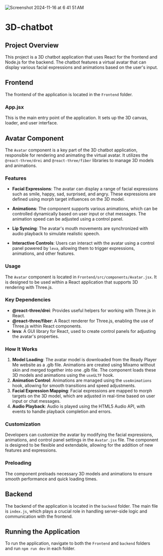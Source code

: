 ![Screenshot 2024-11-16 at 6 41 51 AM](https://github.com/user-attachments/assets/a6016caa-030a-47cf-baa6-4433808b761b)
# 3D-chatbot

## Project Overview
This project is a 3D chatbot application that uses React for the frontend and Node.js for the backend. The chatbot features a virtual avatar that can display various facial expressions and animations based on the user's input.

## Frontend
The frontend of the application is located in the `Frontend` folder. 

### App.jsx
This is the main entry point of the application. It sets up the 3D canvas, loader, and user interface.

## Avatar Component

The `Avatar` component is a key part of the 3D chatbot application, responsible for rendering and animating the virtual avatar. It utilizes the `@react-three/drei` and `@react-three/fiber` libraries to manage 3D models and animations.

### Features

- **Facial Expressions**: The avatar can display a range of facial expressions such as smile, happy, sad, surprised, and angry. These expressions are defined using morph target influences on the 3D model.
  
- **Animations**: The component supports various animations, which can be controlled dynamically based on user input or chat messages. The animation speed can be adjusted using a control panel.

- **Lip Syncing**: The avatar's mouth movements are synchronized with audio playback to simulate realistic speech.

- **Interactive Controls**: Users can interact with the avatar using a control panel powered by `leva`, allowing them to trigger expressions, animations, and other features.

### Usage

The `Avatar` component is located in `Frontend/src/components/Avatar.jsx`. It is designed to be used within a React application that supports 3D rendering with Three.js.

### Key Dependencies

- **@react-three/drei**: Provides useful helpers for working with Three.js in React.
- **@react-three/fiber**: A React renderer for Three.js, enabling the use of Three.js within React components.
- **leva**: A GUI library for React, used to create control panels for adjusting the avatar's properties.

### How It Works

1. **Model Loading**: The avatar model is downloaded from the Ready Player Me website as a .glb file. Animations are created using Mixamo without skin and merged together into one .glb file. The component loads these 3D models and animations using the `useGLTF` hook.
2. **Animation Control**: Animations are managed using the `useAnimations` hook, allowing for smooth transitions and speed adjustments.
3. **Facial Expression Mapping**: Facial expressions are mapped to morph targets on the 3D model, which are adjusted in real-time based on user input or chat messages.
4. **Audio Playback**: Audio is played using the HTML5 Audio API, with events to handle playback completion and errors.

### Customization

Developers can customize the avatar by modifying the facial expressions, animations, and control panel settings in the `Avatar.jsx` file. The component is designed to be flexible and extendable, allowing for the addition of new features and expressions.

### Preloading

The component preloads necessary 3D models and animations to ensure smooth performance and quick loading times.

## Backend
The backend of the application is located in the `backend` folder. The main file is `index.js`, which plays a crucial role in handling server-side logic and communication with the frontend.

## Running the Application
To run the application, navigate to both the `Frontend` and `backend` folders and run `npm run dev` in each folder.

